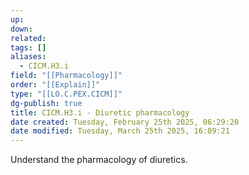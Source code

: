 ```yaml
---
up: 
down: 
related: 
tags: []
aliases:
  - CICM.H3.i
field: "[[Pharmacology]]"
order: "[[Explain]]"
type: "[[LO.C.PEX.CICM]]"
dg-publish: true
title: CICM.H3.i - Diuretic pharmacology
date created: Tuesday, February 25th 2025, 06:29:20
date modified: Tuesday, March 25th 2025, 16:09:21
---
```


Understand the pharmacology of diuretics.
